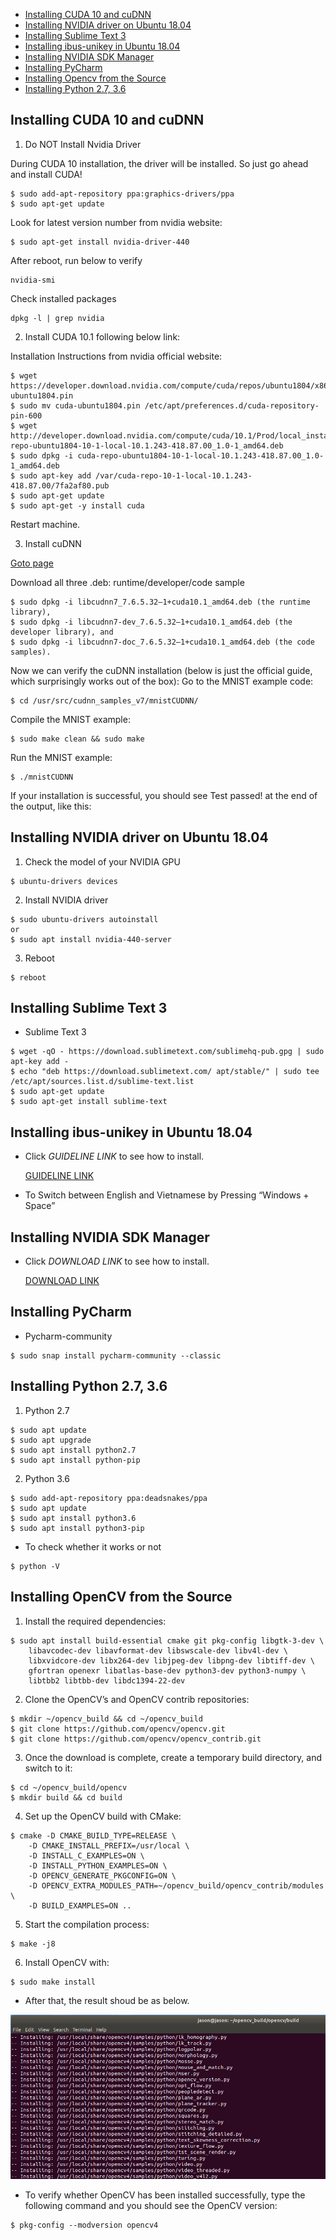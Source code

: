 - [Installing CUDA 10 and cuDNN ](#installing_cuda_10_and_cudnn)
- [Installing NVIDIA driver on Ubuntu 18.04](#installing_nvidia_on_Ubuntu_18_04)
- [Installing Sublime Text 3](#install_sublime_text_3)
- [Installing ibus-unikey in Ubuntu 18.04](#install_unikey)
- [Installing NVIDIA SDK Manager](#nvidia_sdk_manager)
- [Installing PyCharm](#installing_pycharm)
- [Installing Opencv from the Source](#installing_opencv)
- [Installing Python 2.7, 3.6](#installing_python_2_7_3_6)


## Installing CUDA 10 and cuDNN 

1. Do NOT Install Nvidia Driver

During CUDA 10 installation, the driver will be installed. So just go ahead and install CUDA!

```
$ sudo add-apt-repository ppa:graphics-drivers/ppa
$ sudo apt-get update
```
Look for latest version number from nvidia website:

```
$ sudo apt-get install nvidia-driver-440

```

After reboot, run below to verify

```
nvidia-smi
```

Check installed packages

```
dpkg -l | grep nvidia
```

2. Install CUDA 10.1 following below link:

Installation Instructions from nvidia official website:

```
$ wget https://developer.download.nvidia.com/compute/cuda/repos/ubuntu1804/x86_64/cuda-ubuntu1804.pin
$ sudo mv cuda-ubuntu1804.pin /etc/apt/preferences.d/cuda-repository-pin-600
$ wget http://developer.download.nvidia.com/compute/cuda/10.1/Prod/local_installers/cuda-repo-ubuntu1804-10-1-local-10.1.243-418.87.00_1.0-1_amd64.deb
$ sudo dpkg -i cuda-repo-ubuntu1804-10-1-local-10.1.243-418.87.00_1.0-1_amd64.deb
$ sudo apt-key add /var/cuda-repo-10-1-local-10.1.243-418.87.00/7fa2af80.pub
$ sudo apt-get update
$ sudo apt-get -y install cuda
```

Restart machine.

3. Install cuDNN

[Goto page](https://developer.nvidia.com/rdp/cudnn-download)

Download all three .deb: runtime/developer/code sample

```
$ sudo dpkg -i libcudnn7_7.6.5.32–1+cuda10.1_amd64.deb (the runtime library),
$ sudo dpkg -i libcudnn7-dev_7.6.5.32–1+cuda10.1_amd64.deb (the developer library), and
$ sudo dpkg -i libcudnn7-doc_7.6.5.32–1+cuda10.1_amd64.deb (the code samples).
```

Now we can verify the cuDNN installation (below is just the official guide, which surprisingly works out of the box):
Go to the MNIST example code: 
```
$ cd /usr/src/cudnn_samples_v7/mnistCUDNN/
```
Compile the MNIST example: 
```
$ sudo make clean && sudo make
```
Run the MNIST example: 
```
$ ./mnistCUDNN 
```
If your installation is successful, you should see Test passed! at the end of the output, like this:

## Installing NVIDIA driver on Ubuntu 18.04

1. Check the model of your NVIDIA GPU
```
$ ubuntu-drivers devices
```
2. Install NVIDIA driver 
```
$ sudo ubuntu-drivers autoinstall 
or 
$ sudo apt install nvidia-440-server
```
3. Reboot
```
$ reboot
```
## Installing Sublime Text 3

- Sublime Text 3
```
$ wget -qO - https://download.sublimetext.com/sublimehq-pub.gpg | sudo apt-key add - 
$ echo "deb https://download.sublimetext.com/ apt/stable/" | sudo tee /etc/apt/sources.list.d/sublime-text.list
$ sudo apt-get update
$ sudo apt-get install sublime-text
```

## Installing ibus-unikey in Ubuntu 18.04

- Click *GUIDELINE LINK* to see how to install.

	[GUIDELINE LINK](https://vinasupport.com/huong-dan-cai-bo-go-tieng-viet-ibus-unikey-tren-ubuntu/) 

- To Switch between English and Vietnamese by Pressing “Windows + Space”


## Installing NVIDIA SDK Manager

 - Click *DOWNLOAD LINK* to see how to install.

	[DOWNLOAD LINK](https://developer.nvidia.com/nvidia-sdk-manager)

## Installing PyCharm

- Pycharm-community
```
$ sudo snap install pycharm-community --classic
```

## Installing Python 2.7, 3.6 

1. Python 2.7
```
$ sudo apt update
$ sudo apt upgrade
$ sudo apt install python2.7
$ sudo apt install python-pip
```
2. Python 3.6
```
$ sudo add-apt-repository ppa:deadsnakes/ppa
$ sudo apt update
$ sudo apt install python3.6
$ sudo apt install python3-pip
```
- To check whether it works or not	
```
$ python -V
```
## Installing OpenCV from the Source

1. Install the required dependencies:
```
$ sudo apt install build-essential cmake git pkg-config libgtk-3-dev \
    libavcodec-dev libavformat-dev libswscale-dev libv4l-dev \
    libxvidcore-dev libx264-dev libjpeg-dev libpng-dev libtiff-dev \
    gfortran openexr libatlas-base-dev python3-dev python3-numpy \
    libtbb2 libtbb-dev libdc1394-22-dev
```
2. Clone the OpenCV’s and OpenCV contrib repositories:
```
$ mkdir ~/opencv_build && cd ~/opencv_build
$ git clone https://github.com/opencv/opencv.git
$ git clone https://github.com/opencv/opencv_contrib.git
```
3.  Once the download is complete, create a temporary build directory, and switch to it:
```
$ cd ~/opencv_build/opencv
$ mkdir build && cd build
```
4. Set up the OpenCV build with CMake:
```
$ cmake -D CMAKE_BUILD_TYPE=RELEASE \
    -D CMAKE_INSTALL_PREFIX=/usr/local \
    -D INSTALL_C_EXAMPLES=ON \
    -D INSTALL_PYTHON_EXAMPLES=ON \
    -D OPENCV_GENERATE_PKGCONFIG=ON \
    -D OPENCV_EXTRA_MODULES_PATH=~/opencv_build/opencv_contrib/modules \
    -D BUILD_EXAMPLES=ON ..
```

5. Start the compilation process:
```
$ make -j8
```
6. Install OpenCV with:
```
$ sudo make install
```    
- After that, the result shoud be as below.    

![OpenCV Installing Img](/images/opencv_installing.png "OpenCV Installing Img")

- To verify whether OpenCV has been installed successfully, type the following command and you should see the OpenCV version:
```
$ pkg-config --modversion opencv4
```
